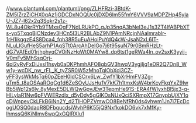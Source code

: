 //www.plantuml.com/plantuml/png/ZLHFRzi-3BtdK-ZM5lZrzZiCHX0qAz1jGDCDxNOQUc0jDXD6Im55fmY6VVV9aMDPZHp45ylaU-JZ7-l62x2q3Sqkr2s1z-WL8u4OkrRYb9TMxsOgF7NdLRUkPO_gJp35nqA3bNeI3eJ1s3ZT4lfABPbXTs-yp5TxqqBjCNzdev3HCn5I3LR2BLAbZ9N1PAmNRcjnNAalmrablr-1rH1ikqgzE4S8Dca4_fqh38R5uEuAHoiPuYdQ4cW-JsaN2xL6IT-NLuLIGufHeS5arhP1AqSTt0ArcAhDelGo7j6t95suN79r0BmRHzLt-dG7VAfEd01rjhphyqCVOiNzHoWt0MAYw8_dp6tst1geRWa4ln_ov2sxK3yyij-V0mFv5MhSsqOrj-6pl2yRyFxDiJxsl1hsyb0aDKPhmhAFO8gbGV3hwqV3ygjIjq1eDR2Q7Dn8_Ww1y-wcDK_nw_rFL_K_tyZSR0W5zMhoTqlObXcj3CZ-yFF3ysWkMsTq60pZEeH0ldCSCrx6Lw_ZwfY1bXrHmFV3Zg-uTm5_t8aOSAaROqCg1d6ZeSOyUJsHu1V7kK7h1tmxKsW4brKcyFkqYxZ9IwBb5Wp12s6lv_8yMexE5DLWQwGpvJEw3TepmHe91S-ERA4fWlyxhBl5jx3-q-HILylaR1Nw6pFVWERzdlx_d5yDdy5gGlKDsNUxQciSXRmpX17GnypbUjXY1ocDWnpevCkLFkB6iNn2Y_d2TlHOPZVmwCO8BeNfRh0ds4vhwm1Jn7i7EcDcogUOSQ0daqR8DFbqucdsiWvhP6K55jQ9NxfkokDO6vk7xMfKy-lhmssQ6KiNImv8wpQxGQlRXlu1
